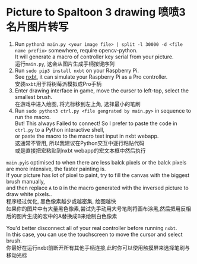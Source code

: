 # Picture to Spaltoon 3 drawing 喷喷3名片图片转写

1. Run `python3 main.py <your image file> | split -l 30000 -d <file name prefix>` somewhere, require opencv-python.  
   It will generate a macro of controller key serial from your picture.  
   运行`main.py`, 这会从图片生成手柄按键序列  
2. Run `sudo pip3 install nxbt` on your Raspberry Pi.  
   See [nxbt](https://github.com/Brikwerk/nxbt), it can simulate your Raspberry Pi as a Pro controller.  
   安装`nxbt`用于将树莓派模拟成Pro手柄  
3. Enter drawing interface in game, move the curser to left-top, select the smallest brush.  
   在游戏中进入绘图, 将光标移到左上角, 选择最小的笔刷  
4. Run `sudo python3 ctrl.py <file gengrated by main.py>` in sequence to run the macro.  
   But! This always Failed to connect! So I prefer to paste the code in `ctrl.py` to a Python interactive shell,  
   or paste the macro to the macro text input in nxbt webapp.  
   这通常不管用, 所以我建议在Python交互中逐行粘贴代码  
   或是直接把宏粘贴到nxbt webapp的宏文本框中然后执行  

`main.py`is optimised to when there are less balck pixels or the balck pixels are more intensive, the faster painting is.  
If your picture has lot of pixel to paint, try to fill the canvas with the biggest brush manually,  
and then replace `A` to `B` in the macro generated with the inversed picture to draw white pixels..  
程序经过优化, 黑色像素越少或越密集, 绘图越快  
如果你的图片中有大量黑色像素,尝试先手动用大号笔刷将画布涂黑,然后把用反相后的图片生成的宏中的A替换成B来绘制白色像素  

You'd better disconnect all of your real controller before running `nxbt`.  
In this case, you can use the touchscreen to move the cursor and select brush.  
你最好在运行nxbt前断开所有其他手柄连接,此时你可以使用触摸屏来选择笔刷与移动光标  

